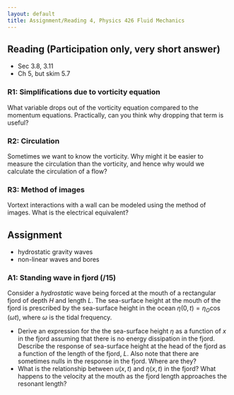 ```yaml
---
layout: default
title: Assignment/Reading 4, Physics 426 Fluid Mechanics
---
```



## Reading (Participation only, very short answer)

  - Sec 3.8, 3.11  
  - Ch 5, but skim 5.7


### R1: Simplifications due to vorticity equation

What variable drops out of the vorticity equation compared to the momentum equations.  Practically, can you think why dropping that term is useful?

### R2: Circulation

Sometimes we want to know the vorticity.  Why might it be easier to measure the circulation than the vorticity, and hence why would we calculate the circulation of a flow?  

### R3: Method of images

Vortext interactions with a wall can be modeled using the method of images.  What is the electrical equivalent?  

## Assignment

 - hydrostatic gravity waves
 - non-linear waves and bores

### A1: Standing wave in fjord (/15)

Consider a *hydrostatic* wave being forced at the mouth of a rectangular fjord of depth $H$ and length $L$. The sea-surface height at the mouth of the fjord is prescribed by the sea-surface height in the ocean $\eta(0,t) = \eta_O \cos (\omega t)$, where $\omega$ is the tidal frequency.

 - Derive an expression for the  the sea-surface height $\eta$ as a function of $x$ in the fjord assuming that there is no energy dissipation in the fjord.  Describe the response of sea-surface height at the head of the fjord as a function of the length of the fjord, $L$.  Also note that there are sometimes nulls in the response in the fjord.  Where are they?
 - What is the relationship between $u(x,t)$ and $\eta(x,t)$ in the fjord?  What happens to the velocity at the mouth as the fjord length approaches the resonant length?
